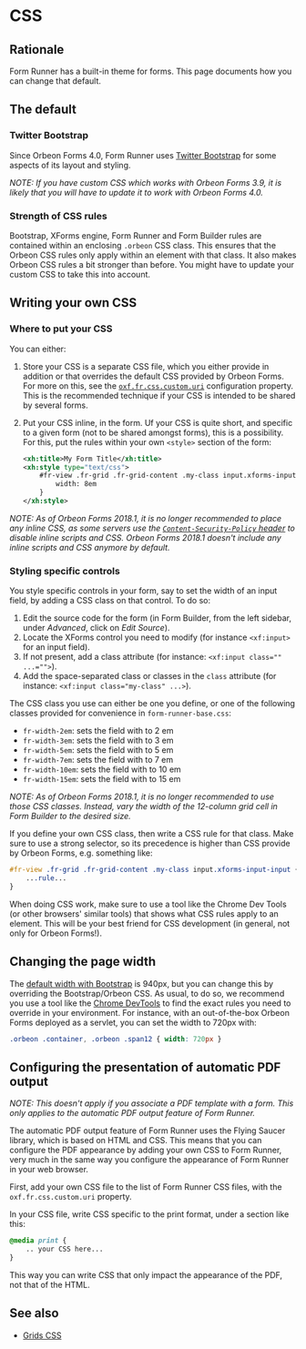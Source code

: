 # CSS



## Rationale

Form Runner has a built-in theme for forms. This page documents how you can change that default.

## The default

### Twitter Bootstrap

Since Orbeon Forms 4.0, Form Runner uses [Twitter Bootstrap][1] for some aspects of its layout and styling.

_NOTE: If you have custom CSS which works with Orbeon Forms 3.9, it is likely that you will have to update it to work with Orbeon Forms 4.0._

### Strength of CSS rules

Bootstrap, XForms engine, Form Runner and Form Builder rules are contained within an enclosing `.orbeon` CSS class. This ensures that the Orbeon CSS rules only apply within an element with that class. It also makes Orbeon CSS rules a bit stronger than before. You might have to update your custom CSS to take this into account.

## Writing your own CSS

### Where to put your CSS

You can either:

1. Store your CSS is a separate CSS file, which you either provide in addition or that overrides the default CSS provided by Orbeon Forms. For more on this, see the [`oxf.fr.css.custom.uri`][2] configuration property. This is the recommended technique if your CSS is intended to be shared by several forms.

2. Put your CSS inline, in the form. Uf your CSS is quite short, and specific to a given form (not to be shared amongst forms), this is a possibility. For this, put the rules within your own `<style>` section of the form:
    ```xml
    <xh:title>My Form Title</xh:title>
    <xh:style type="text/css">
        #fr-view .fr-grid .fr-grid-content .my-class input.xforms-input-input {
            width: 8em
        }
    </xh:style>
    ```
    
_NOTE: As of Orbeon Forms 2018.1, it is no longer recommended to place any inline CSS, as some servers use the [`Content-Security-Policy` header](https://en.wikipedia.org/wiki/Content_Security_Policy) to disable inline scripts and CSS. Orbeon Forms 2018.1 doesn't include any inline scripts and CSS anymore by default._

### Styling specific controls

You style specific controls in your form, say to set the width of an input field, by adding a CSS class on that control. To do so:

1. Edit the source code for the form (in Form Builder, from the left sidebar, under _Advanced_, click on _Edit Source_).
2. Locate the XForms control you need to modify (for instance `<xf:input>` for an input field).
3. If not present, add a class attribute (for instance: `<xf:input class="" ...="">`).
4. Add the space-separated class or classes in the `class` attribute (for instance: `<xf:input class="my-class" ...>`).

The CSS class you use can either be one you define, or one of the following classes provided for convenience in `form-runner-base.css`:

- `fr-width-2em`: sets the field with to 2 em
- `fr-width-3em`: sets the field with to 3 em
- `fr-width-5em`: sets the field with to 5 em
- `fr-width-7em`: sets the field with to 7 em
- `fr-width-10em`: sets the field with to 10 em
- `fr-width-15em`: sets the field with to 15 em

_NOTE: As of Orbeon Forms 2018.1, it is no longer recommended to use those CSS classes. Instead, vary the width of the 12-column grid cell in Form Builder to the desired size._

If you define your own CSS class, then write a CSS rule for that class. Make sure to use a strong selector, so its precedence is higher than CSS provide by Orbeon Forms, e.g. something like:

```css
#fr-view .fr-grid .fr-grid-content .my-class input.xforms-input-input {
    ...rule...
}
```

When doing CSS work, make sure to use a tool like the Chrome Dev Tools (or other browsers' similar tools) that shows what CSS rules apply to an element. This will be your best friend for CSS development (in general, not only for Orbeon Forms!).

## Changing the page width

The [default width with Bootstrap][4] is 940px, but you can change this by overriding the Bootstrap/Orbeon CSS. As usual, to do so, we recommend you use a tool like the [Chrome DevTools][5] to find the exact rules you need to override in your environment. For instance, with an out-of-the-box Orbeon Forms deployed as a servlet, you can set the width to 720px with:

```css
.orbeon .container, .orbeon .span12 { width: 720px }
```

## Configuring the presentation of automatic PDF output

_NOTE: This doesn't apply if you associate a PDF template with a form. This only applies to the automatic PDF output feature of Form Runner._

The automatic PDF output feature of Form Runner uses the Flying Saucer library, which is based on HTML and CSS. This means that you can configure the PDF appearance by adding your own CSS to Form Runner, very much in the same way you configure the appearance of Form Runner in your web browser.

First, add your own CSS file to the list of Form Runner CSS files, with the `oxf.fr.css.custom.uri` property.

In your CSS file, write CSS specific to the print format, under a section like this:

```css
@media print {
    .. your CSS here...
}
```

This way you can write CSS that only impact the appearance of the PDF, not that of the HTML.

## See also

- [Grids CSS](grids.md)

[1]: http://getbootstrap.com/2.3.2/
[2]: ../../configuration/properties/form-runner.md#adding-your-own-css
[4]: http://getbootstrap.com/2.3.2/scaffolding.html
[5]: https://developer.chrome.com/devtools

